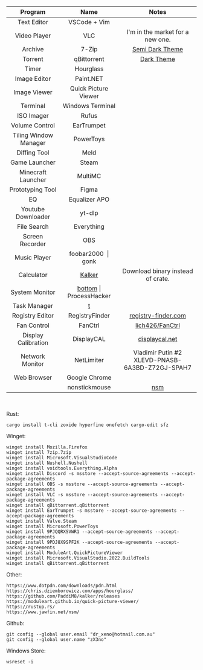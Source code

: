 |        Program        |                               Name                                |                             Notes                              |
|:---------------------:|:-----------------------------------------------------------------:|:--------------------------------------------------------------:|
|      Text Editor      |                           VSCode + Vim                            |                                                                |
|     Video Player      |                                VLC                                |                I'm in the market for a new one.                |
|        Archive        |                               7-Zip                               | [Semi Dark Theme](https://github.com/renfenghuan/7zipDarkmode) |
|        Torrent        |                            qBittorrent                            |   [Dark Theme](https://github.com/jagannatharjun/qbt-theme)    |
|         Timer         |                             Hourglass                             |                                                                |
|     Image Editor      |                             Paint.NET                             |                                                                |
|     Image Viewer      |                       Quick Picture Viewer                        |                                                                |
|       Terminal        |                         Windows Terminal                          |                                                                |
|      ISO Imager       |                               Rufus                               |                                                                |
|    Volume Control     |                            EarTrumpet                             |                                                                |
| Tiling Window Manager |                             PowerToys                             |                                                                |
|     Diffing Tool      |                               Meld                                |                                                                |
|     Game Launcher     |                               Steam                               |                                                                |
|  Minecraft Launcher   |                              MultiMC                              |                                                                |
|   Prototyping Tool    |                               Figma                               |                                                                |
|          EQ           |                           Equalizer APO                           |                                                                |
|  Youtube Downloader   |                              yt-dlp                               |                                                                |
|      File Search      |                            Everything                             |                                                                |
|    Screen Recorder    |                                OBS                                |                                                                |
|     Music Player      |                        foobar2000  \| gonk                        |                                                                |
|      Calculator       |            [Kalker](https://github.com/PaddiM8/kalker)            |               Download binary instead of crate.                |
|    System Monitor     | [bottom](https://github.com/ClementTsang/bottom) \| ProcessHacker |                                                                |
|     Task Manager      |                  [t](https://github.com/zX3no/t)                  |                                                                |
|    Registry Editor    |                          RegistryFinder                           |      [registry-finder.com](https://registry-finder.com/)       |
|      Fan Control      |                              FanCtrl                              |     [lich426/FanCtrl](https://github.com/lich426/FanCtrl)      |
|  Display Calibration  |                            DisplayCAL                             |       [displaycal.net](https://displaycal.net/#download)       |
|    Network Monitor    |                            NetLimiter                             |      Vladimir Putin #2<br/>XLEVD-PNASB-6A3BD-Z72GJ-SPAH7       |
|      Web Browser      |                           Google Chrome                           |                                                                |
|                       |                           nonstickmouse                           |      [nsm](https://www.jawfin.net/download/nsm_setup.php)      |

</br>

Rust:

```
cargo install t-cli zoxide hyperfine onefetch cargo-edit sfz
```

Winget:

```
winget install Mozilla.Firefox
winget install 7zip.7zip
winget install Microsoft.VisualStudioCode
winget install Nushell.Nushell
winget install voidtools.Everything.Alpha
winget install Discord -s msstore --accept-source-agreements --accept-package-agreements
winget install OBS -s msstore --accept-source-agreements --accept-package-agreements
winget install VLC -s msstore --accept-source-agreements --accept-package-agreements
winget install qBittorrent.qBittorrent
winget install EarTrumpet -s msstore --accept-source-agreements --accept-package-agreements
winget install Valve.Steam
winget install Microsoft.PowerToys
winget install 9PJQQRXSVWR1 --accept-source-agreements --accept-package-agreements
winget install 9PDJ8X9SPF2K --accept-source-agreements --accept-package-agreements
winget install ModuleArt.QuickPictureViewer
winget install Microsoft.VisualStudio.2022.BuildTools
winget install qBittorrent.qBittorrent
```

Other:

```
https://www.dotpdn.com/downloads/pdn.html
https://chris.dziemborowicz.com/apps/hourglass/
https://github.com/PaddiM8/kalker/releases
https://moduleart.github.io/quick-picture-viewer/
https://rustup.rs/
https://www.jawfin.net/nsm/
```


Github: 

```
git config --global user.email "dr_xeno@hotmail.com.au"
git config --global user.name "zX3no"
```


Windows Store:

```
wsreset -i 
```